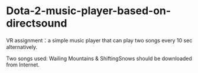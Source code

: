 # Dota-2-music-player-based-on-directsound
VR assignment：a simple music player that can play two songs every 10 sec alternatively.

Two songs used: Wailing Mountains & ShiftingSnows should be downloaded from Internet.
